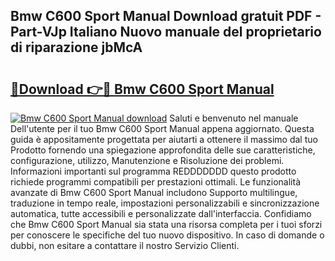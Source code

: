 ## Bmw C600 Sport Manual Download gratuit PDF - Part-VJp Italiano Nuovo manuale del proprietario di riparazione jbMcA

# <h2><a href="http://dfaute.blite.top/?on=Bmw+C600+Sport+Manual">🔗Download 👉🔴 Bmw C600 Sport Manual</a></h2>

[![Bmw C600 Sport Manual download](https://i.imgur.com/lujVjoI.png)](http://dfaute.blite.top/?on=Bmw+C600+Sport+Manual)
Saluti e benvenuto nel manuale Dell'utente per il tuo Bmw C600 Sport Manual appena aggiornato. Questa guida è appositamente progettata per aiutarti a ottenere il massimo dal tuo Prodotto fornendo una spiegazione approfondita delle sue caratteristiche, configurazione, utilizzo, Manutenzione e Risoluzione dei problemi. Informazioni importanti sul programma REDDDDDDD questo prodotto richiede programmi compatibili per prestazioni ottimali. Le funzionalità avanzate di Bmw C600 Sport Manual includono Supporto multilingue, traduzione in tempo reale, impostazioni personalizzabili e sincronizzazione automatica, tutte accessibili e personalizzate dall'interfaccia. Confidiamo che Bmw C600 Sport Manual sia stata una risorsa completa per i tuoi sforzi per conoscere le specifiche del tuo nuovo dispositivo. In caso di domande o dubbi, non esitare a contattare il nostro Servizio Clienti.
